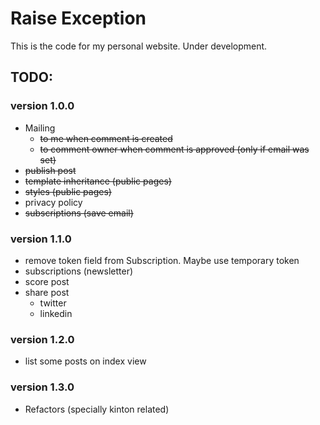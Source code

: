 # Raise Exception

This is the code for my personal website. Under development.

## TODO:

### version 1.0.0

- Mailing
    - ~~to me when comment is created~~
    - ~~to comment owner when comment is approved (only if email was set)~~
- ~~publish post~~
- ~~template inheritance (public pages)~~
- ~~styles (public pages)~~
- privacy policy
- ~~subscriptions (save email)~~

### version 1.1.0

- remove token field from Subscription. Maybe use temporary token
- subscriptions (newsletter)
- score post
- share post
    - twitter
    - linkedin

### version 1.2.0

- list some posts on index view

### version 1.3.0

- Refactors (specially kinton related)
